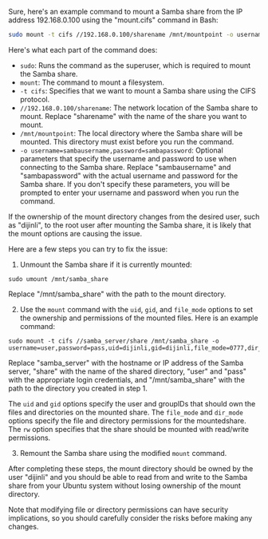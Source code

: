 Sure, here's an example command to mount a Samba share from the IP address 192.168.0.100 using the "mount.cifs" command in Bash:

```sh
sudo mount -t cifs //192.168.0.100/sharename /mnt/mountpoint -o username=sambausername,password=sambapassword
```

Here's what each part of the command does:

- `sudo`: Runs the command as the superuser, which is required to mount the Samba share.
- `mount`: The command to mount a filesystem.
- `-t cifs`: Specifies that we want to mount a Samba share using the CIFS protocol.
- `//192.168.0.100/sharename`: The network location of the Samba share to mount. Replace "sharename" with the name of the share you want to mount.
- `/mnt/mountpoint`: The local directory where the Samba share will be mounted. This directory must exist before you run the command.
- `-o username=sambausername,password=sambapassword`: Optional parameters that specify the username and password to use when connecting to the Samba share. Replace "sambausername" and "sambapassword" with the actual username and password for the Samba share. If you don't specify these parameters, you will be prompted to enter your username and password when you run the command.

If the ownership of the mount directory changes from the desired user, such as "dijinli", to the root user after mounting the Samba share, it is likely that the mount options are causing the issue.

Here are a few steps you can try to fix the issue:

1. Unmount the Samba share if it is currently mounted:

```
sudo umount /mnt/samba_share
```

Replace "/mnt/samba_share" with the path to the mount directory.

2. Use the `mount` command with the `uid`, `gid`, and `file_mode` options to set the ownership and permissions of the mounted files. Here is an example command:

```
sudo mount -t cifs //samba_server/share /mnt/samba_share -o username=user,password=pass,uid=dijinli,gid=dijinli,file_mode=0777,dir_mode=0777,rw
```

Replace "samba_server" with the hostname or IP address of the Samba server, "share" with the name of the shared directory, "user" and "pass" with the appropriate login credentials, and "/mnt/samba_share" with the path to the directory you created in step 1.

The `uid` and `gid` options specify the user and groupIDs that should own the files and directories on the mounted share. The `file_mode` and `dir_mode` options specify the file and directory permissions for the mountedshare. The `rw` option specifies that the share should be mounted with read/write permissions.

3. Remount the Samba share using the modified `mount` command.

After completing these steps, the mount directory should be owned by the user "dijinli" and you should be able to read from and write to the Samba share from your Ubuntu system without losing ownership of the mount directory.

Note that modifying file or directory permissions can have security implications, so you should carefully consider the risks before making any changes.